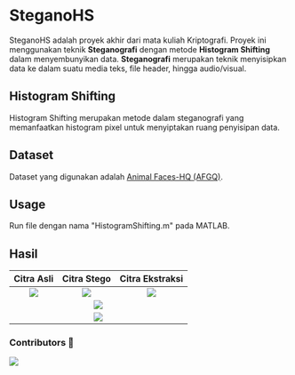 # SteganoHS
SteganoHS adalah proyek akhir dari mata kuliah Kriptografi. Proyek ini menggunakan teknik **Steganografi** dengan metode **Histogram Shifting** dalam menyembunyikan data. **Steganografi** merupakan teknik menyisipkan data ke dalam suatu media teks, file header, hingga audio/visual.

## Histogram Shifting
Histogram Shifting merupakan metode dalam steganografi yang memanfaatkan histogram pixel untuk menyiptakan ruang penyisipan data.

## Dataset
Dataset yang digunakan adalah [Animal Faces-HQ (AFGQ)](https://www.kaggle.com/datasets/andrewmvd/animal-faces).

## Usage
Run file dengan nama "HistogramShifting.m" pada MATLAB.

## Hasil
<table style="text-align: center;">
  <thead>
    <tr>
      <th>Citra Asli</th>
      <th>Citra Stego</th>
      <th>Citra Ekstraksi</th>
    </tr>
  </thead>
  <tr>
    <td align="center"><img src="https://github.com/user-attachments/assets/dc348280-8cbd-4420-93d0-eddb9c4a2129"></td>
    <td align="center"><img src="https://github.com/user-attachments/assets/356cd7e3-26ce-4ca1-b43b-6ea87d3c5ac6"></td>
    <td align="center"><img src="https://github.com/user-attachments/assets/0df184e8-fd8f-4849-8dc7-3ed1c2d7d5d2"></td>
  </tr>
  <tr>
    <td colspan="3"><img src="https://github.com/user-attachments/assets/48a3e9cb-f34a-4011-8d38-e9a2b4d8c9d8"></td>
  </tr>
  <tr>
    <td colspan="3"><img src="https://github.com/user-attachments/assets/666663d1-7259-4aeb-871f-c6b3d7e8b1ba"></td>
  </tr>
</table>

### Contributors 🤝

<a href="https://github.com/dokploy/dokploy/graphs/contributors">
  <img src="https://contrib.rocks/image?repo=FAHRIZTX/SteganoHS" />
</a>
